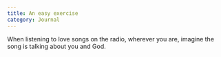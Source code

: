 ```yaml
---
title: An easy exercise
category: Journal
---
```


When listening to love songs on the radio, wherever you are, imagine the
song is talking about you and God.


